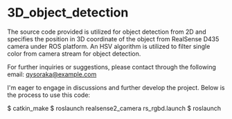 # 3D_object_detection
The source code provided is utilized for object detection from 2D and specifies the position in 3D coordinate of the object from RealSense D435 camera under ROS platform. An HSV algorithm is utilized to filter single color from camera stream for object detection. 

For further inquiries or suggestions, please contact through the following email: qysoraka@example.com

I'm eager to engage in discussions and further develop the project. Below is the process to use this code: 

 $ catkin_make 
 $ roslaunch realsense2_camera rs_rgbd.launch 
 $ roslaunch